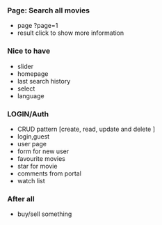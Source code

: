 ### Page: Search all movies

- page ?page=1
- result click to show more information

### Nice to have

- slider
- homepage
- last search history
- select
- language

### LOGIN/Auth

- CRUD pattern [create, read, update and delete ]
- login,guest
- user page
- form for new user
- favourite movies
- star for movie
- comments from portal
- watch list

### After all

- buy/sell something
